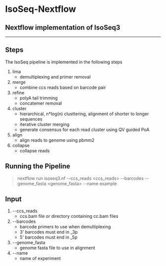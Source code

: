 # IsoSeq-Nextflow
## Nextflow implementation of IsoSeq3
---
## Steps
The IsoSeq pipeline is implemented in the following steps

1. lima
    * demultiplexing and primer removal 
2. merge
    * combine ccs reads based on barcode pair
3. refine
    * polyA tail trimming
    * concatemer removal
4. cluster
    * hierarchical, n*log(n) clusttering, alignment of shorter to longer sequences
    * iterative cluster merging
    * generate consensus for each read cluster using QV guided PoA
5. align
    * align reads to genome using pbmm2
6. collapse
    * collapse reads 


## Running the Pipeline
> nextflow run isoseq3.nf
--ccs_reads <ccs_reads> 
--barcodes <barcode> 
--genome_fasta <genome_fasta> 
--name example

## Input
1. --ccs_reads
    * ccs.bam file or directory containing cc.bam files
2. --barcodes
    * barcode primers to use when demultiplexing
    * 3' barcodes must end in _3p
    * 5' barcodes must end in _5p
3. --genome_fasta 
    * genome fasta file to use in alignment
4. --name
    *  name of experiment